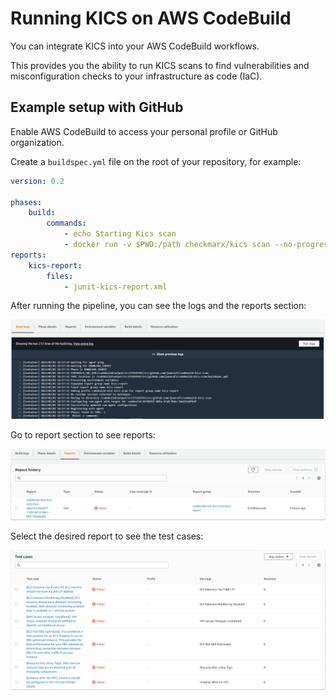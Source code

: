 # Running KICS on AWS CodeBuild

You can integrate KICS into your AWS CodeBuild workflows.

This provides you the ability to run KICS scans to find vulnerabilities and misconfiguration checks to your infrastructure as code (IaC).

## Example setup with GitHub

Enable AWS CodeBuild to access your personal profile or GitHub organization.

Create a `buildspec.yml` file on the root of your repository, for example:

```yaml
version: 0.2

phases:
    build:
        commands:
            - echo Starting Kics scan
            - docker run -v $PWD:/path checkmarx/kics scan --no-progress --ignore-on-exit all -p /path -o /path --report-formats junit --output-name kics-report
reports:
    kics-report:
        files:
            - junit-kics-report.xml
```

After running the pipeline, you can see the logs and the reports section:

<img src="https://raw.githubusercontent.com/Checkmarx/kics/master/docs/img/codebuild-report.png" width="850">

Go to report section to see reports:

<img src="https://raw.githubusercontent.com/Checkmarx/kics/master/docs/img/codebuild-report-section.png" width="850">

Select the desired report to see the test cases:

<img src="https://raw.githubusercontent.com/Checkmarx/kics/master/docs/img/codebuild-test-cases.png" width="850">
